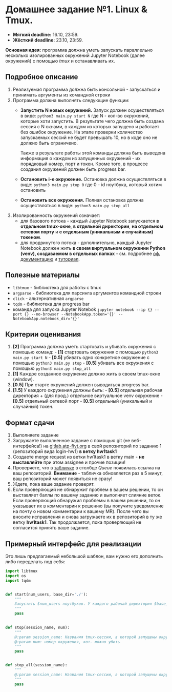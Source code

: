 # Домашнее задание №1. Linux & Tmux.

-   **Мягкий deadline:** 16.10, 23:59.
-   **Жёсткий deadline:** 23.10, 23:59.

**Основная идея:** программа должна уметь запускать параллельно несколько изолированных окружений Jupyter Notebook (далее окружений) с помощью *tmux* и останавливать их.

## Подробное описание

1. Реализуемая программа должна быть консольной - запускаться и принимать аргументы из командной строки
2. Программа должна выполнять следующие функции:
	- **Запустить N новых окружений.** Запуск должен осуществляться в виде:
		`python3 main.py start N`
		где N - кол-во окружений, которые хоти запустить. В результате чего должна быть создана сессия с N окнами, в каждом из которых запущено и работает без ошибок окружение. На этапе проверки количество запускаемых сессий не будет превышать 10, но в коде оно не должно быть ограничено. 
		
		Также в результате работы этой команды должна быть выведена информация о каждом из запущенных окружений - их порядковый номер, порт и токен. Кроме того, в процессе создания окружений должен быть progress bar.
		
	- **Остановить i-е окружение.** Остановка должна осуществляться в виде:
		`python3 main.py stop 0`
		где 0 - id ноутбука, который хотим остановить
		
	- **Остановить все окружения.** Полная остановка должна осуществляться в виде:
		`python3 main.py stop_all`
3. Изолированность окружений означает:
	- для базового потока - каждый Jupyter Notebook запускается **в отдельном tmux-окне**, **в отдельной директории**, **на отдельном сетевом порту** и **с отдельным (уникальным и случайным) токеном**.
	- для продвинутого потока - дополнительно, каждый Jupyter Notebook должен жить **в своем виртуальном окружении Python (venv), создаваемом в отдельных папках** - см. подробнее [оф. документацию](https://docs.python.org/3/library/venv.html) и [туториал](https://firstvds.ru/technology/ustanovka-python-39-i-virtualnogo-okruzheniya-venv#venv).

## Полезные материалы

- `libtmux` - библиотека для работы с tmux
- `argparse` - библиотека для парсинга аргументов командной строки
- `click` - альтернативная `argparse`
- `tqdm` - библиотека для progress bar
- команда для запуска Jupyter Notebok
	  `jupyter notebook --ip {} --port {} --no-browser --NotebookApp.token='{}' --NotebookApp.notebook_dir='{}'`

## Критерии оценивания

1. **[2]** Программа должна уметь стартовать и убивать окружения с помощью команд:
		- **[1]** стартовать окружения с помощью `python3 main.py start N`
		- **[0.5]** убивать одно конкретное окружение с помощью `python3 main.py stop`
		- **[0.5]** убивать все окружения с помощью `python3 main.py stop_all`
2. **[1]** Каждое созданное окружение должно жить в своем tmux-окне (window).
3. **[0.5]** При старте окружений должен выводиться progress bar. 
4. **[1.5]** У каждого окружения должны быть:
		- **[0.5]** отдельная рабочая директория + (для прод.) отдельное виртуальное venv окружение
		- **[0.5]** отдельный сетевой порт
		- **[0.5]** отдельный (уникальный и случайный) токен.

## Формат сдачи

1. Выполняете задание
2. Загружаете выполненное задание с помощью git (не веб-интерфейса!) на [gitlab.atp-fivt.org](gitlab.atp-fivt.org) в свой репозиторий по заданию 1 (репозиторий вида login-hw1) **в ветку hw1task1**
3. Создаете merge request из ветки hw1task1 в ветку main - **не выставляйте** при этом assignee и прочие позиции!
4. Проверяете, что в [табличке](https://docs.google.com/spreadsheets/d/e/2PACX-1vR_OrLG0mVr60HdTELL0Tjv41FFYzvI4zAU06cDQZEAu4NjRapMu0OJe8W-0t9CX5uUZnbE-BrATgdc/pubhtml?gid=0&single=true) в столбце *Queue* появилась ссылка на ваш репозиторий. **Внимание** - табличка обновляется раз в 5 минут, ваш репозиторий может появиться не сразу!
5. Ждете, пока ваше задание проверят.
6. Если проверяющий не обнаружит проблем в вашем решении, то он выставляет баллы по вашему заданию и выполняет слияние веток. Если проверяющий обнаружил проблемы в вашем решении, то он указывает их в комментарии к решению (вы получите уведомление на почту о новом комментарии к вашему MR). После чего вы вносите исправления и снова загружаете их в репозиторий в ту же ветку **hw1task1**. Так продолжается, пока проверяющий не согласится принять ваше задание.


## Примерный интерфейс для реализации

Это лишь предлагаемый небольшой шаблон, вам нужно его дополнить либо переделать под себя:

```python
import libtmux
import os
import tqdm


def start(num_users, base_dir='./'):
    """
    Запустить $num_users ноутбуков. У каждого рабочай директория $base_dir+$folder_num
    """
    pass
    

def stop(session_name, num):
    """
    @:param session_name: Названия tmux-сессии, в которой запущены окружения
    @:param num: номер окружения, кот. можно убить
    """
    pass


def stop_all(session_name):
    """
    @:param session_name: Названия tmux-сессии, в которой запущены окружения
    """
    pass
```
